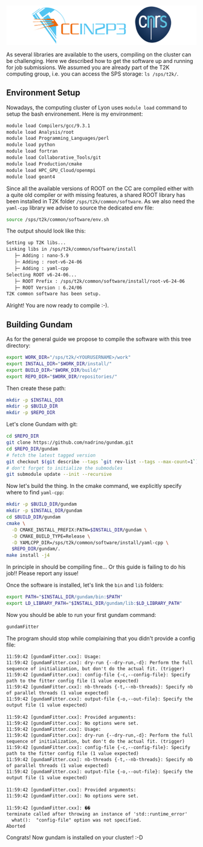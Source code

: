 ![](images/cc_in2p3_logo.png)

As several libraries are available to the users, compiling on the
cluster can be challenging. Here we described how to get the software
up and running for job submissions. We assumed you are already part of
the T2K computing group, i.e. you can access the SPS storage: `ls /sps/t2k/`.

## Environment Setup

Nowadays, the computing cluster of Lyon uses `module load` command to setup the
bash environement. Here is my environment:
```sh
module load Compilers/gcc/9.3.1
module load Analysis/root
module load Programming_Languages/perl
module load python
module load fortran
module load Collaborative_Tools/git
module load Production/cmake
module load HPC_GPU_Cloud/openmpi
module load geant4
```

Since all the available versions of ROOT on the CC are compiled either with a quite
old compiler or with missing features, a shared ROOT library has been installed
in T2K folder `/sps/t2k/common/software`. As we also need the `yaml-cpp` library
we advise to source the  dedicated env file:

```sh
source /sps/t2k/common/software/env.sh
```

The output should look like this:
```sh
Setting up T2K libs...
Linking libs in /sps/t2k/common/software/install
   ├─ Adding : nano-5.9
   ├─ Adding : root-v6-24-06
   ├─ Adding : yaml-cpp
Selecting ROOT v6-24-06...
   ├─ ROOT Prefix : /sps/t2k/common/software/install/root-v6-24-06
   ├─ ROOT Version : 6.24/06
T2K common software has been setup.
```

Alright! You are now ready to compile :-).


## Building Gundam

As for the general guide we propose to compile the software with this tree
directory:

```sh
export WORK_DIR="/sps/t2k/<YOURUSERNAME>/work"
export INSTALL_DIR="$WORK_DIR/install/"
export BUILD_DIR="$WORK_DIR/build/"
export REPO_DIR="$WORK_DIR/repositories/"
```

Then create these path:

```sh
mkdir -p $INSTALL_DIR
mkdir -p $BUILD_DIR
mkdir -p $REPO_DIR
```

Let's clone Gundam with git:

```sh
cd $REPO_DIR
git clone https://github.com/nadrino/gundam.git
cd $REPO_DIR/gundam
# fetch the latest tagged version
git checkout $(git describe --tags `git rev-list --tags --max-count=1`)
# don't forget to initialize the submodules
git submodule update --init --recursive
```

Now let's build the thing. In the cmake command, we explicitly specify where
to find `yaml-cpp`:

```sh
mkdir -p $BUILD_DIR/gundam
mkdir -p $INSTALL_DIR/gundam
cd $BUILD_DIR/gundam
cmake \
  -D CMAKE_INSTALL_PREFIX:PATH=$INSTALL_DIR/gundam \
  -D CMAKE_BUILD_TYPE=Release \
  -D YAMLCPP_DIR=/sps/t2k/common/software/install/yaml-cpp \
  $REPO_DIR/gundam/.
make install -j4
```

In principle in should be compiling fine... Or this guide is failing to do
his job!! Please report any issue!

Once the software is installed, let's link the `bin` and `lib` folders:

```sh
export PATH="$INSTALL_DIR/gundam/bin:$PATH"
export LD_LIBRARY_PATH="$INSTALL_DIR/gundam/lib:$LD_LIBRARY_PATH"
```

Now you should be able to run your first gundam command:

```sh
gundamFitter
```

The program should stop while complaining that you didn't provide a config
file:

```
11:59:42 [gundamFitter.cxx]: Usage:
11:59:42 [gundamFitter.cxx]: dry-run {--dry-run,-d}: Perform the full sequence of initialization, but don't do the actual fit. (trigger)
11:59:42 [gundamFitter.cxx]: config-file {-c,--config-file}: Specify path to the fitter config file (1 value expected)
11:59:42 [gundamFitter.cxx]: nb-threads {-t,--nb-threads}: Specify nb of parallel threads (1 value expected)
11:59:42 [gundamFitter.cxx]: output-file {-o,--out-file}: Specify the output file (1 value expected)

11:59:42 [gundamFitter.cxx]: Provided arguments:
11:59:42 [gundamFitter.cxx]: No options were set.
11:59:42 [gundamFitter.cxx]: Usage:
11:59:42 [gundamFitter.cxx]: dry-run {--dry-run,-d}: Perform the full sequence of initialization, but don't do the actual fit. (trigger)
11:59:42 [gundamFitter.cxx]: config-file {-c,--config-file}: Specify path to the fitter config file (1 value expected)
11:59:42 [gundamFitter.cxx]: nb-threads {-t,--nb-threads}: Specify nb of parallel threads (1 value expected)
11:59:42 [gundamFitter.cxx]: output-file {-o,--out-file}: Specify the output file (1 value expected)

11:59:42 [gundamFitter.cxx]: Provided arguments:
11:59:42 [gundamFitter.cxx]: No options were set.

11:59:42 [gundamFitter.cxx]: ��
terminate called after throwing an instance of 'std::runtime_error'
  what():  "config-file" option was not specified.
Aborted
```

Congrats! Now gundam is installed on your cluster! :-D



